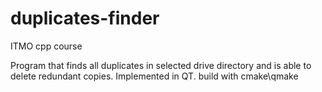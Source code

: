 # duplicates-finder
ITMO cpp course

Program that finds all duplicates in selected drive directory and is able to delete redundant copies. Implemented in QT.
build with cmake\qmake
